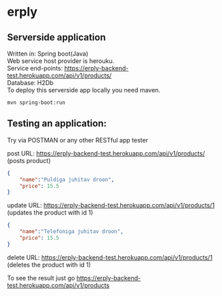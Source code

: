 # erply

## Serverside application


Written in: Spring boot(Java) </br>
Web service host provider is herouku.</br>
Service end-points: https://erply-backend-test.herokuapp.com/api/v1/products/</br>
Database: H2Db</br>
To deploy this serverside app locally you need maven.
```
mvn spring-boot:run
```


## Testing an application:

Try via POSTMAN or any other RESTful app tester

post
URL: https://erply-backend-test.herokuapp.com/api/v1/products/ (posts product)
```json
{
	"name":"Puldiga juhitav droon",
	"price": 15.5
}
```


update
URL: https://erply-backend-test.herokuapp.com/api/v1/products/1 (updates the product with id 1)

```json
{
	"name":"Telefoniga juhitav droon",
	"price": 15.5
}
```

delete
URL: https://erply-backend-test.herokuapp.com/api/v1/products/1 (deletes the product with id 1)

To see the result just go https://erply-backend-test.herokuapp.com/api/v1/products
